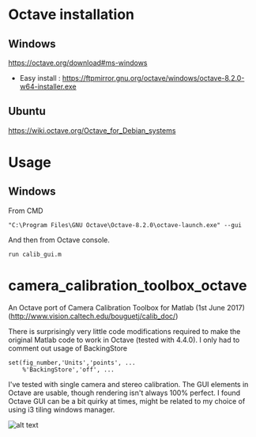 # Octave installation
## Windows
https://octave.org/download#ms-windows
* Easy install : https://ftpmirror.gnu.org/octave/windows/octave-8.2.0-w64-installer.exe
## Ubuntu
https://wiki.octave.org/Octave_for_Debian_systems
# Usage
## Windows
From CMD
```
"C:\Program Files\GNU Octave\Octave-8.2.0\octave-launch.exe" --gui
```
And then from Octave console.
```
run calib_gui.m
```
# camera_calibration_toolbox_octave
An Octave port of Camera Calibration Toolbox for Matlab (1st June 2017) (http://www.vision.caltech.edu/bouguetj/calib_doc/)

There is surprisingly very little code modifications required to make the original Matlab code to work in Octave (tested with 4.4.0). I only had to comment out usage of BackingStore

```
set(fig_number,'Units','points', ...
    %'BackingStore','off', ...
```


I've tested with single camera and stereo calibration. The GUI elements in Octave are usable, though rendering isn't always 100% perfect. I found Octave GUI can be a bit quirky at times, might be related to my choice of using i3 tiling windows manager.

![alt text](https://user-images.githubusercontent.com/1471705/42861822-abf6b66c-8a11-11e8-94c0-faaff3412701.jpg)
